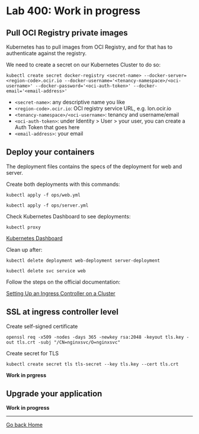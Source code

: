# Lab 400: Work in progress

## Pull OCI Registry private images

Kubernetes has to pull images from OCI Registry, and for that has to authenticate against the registry.

We need to create a secret on our Kubernetes Cluster to do so:

`kubectl create secret docker-registry <secret-name> --docker-server=<region-code>.ocir.io --docker-username='<tenancy-namespace>/<oci-username>' --docker-password='<oci-auth-token>' --docker-email='<email-address>'`

- `<secret-name>`: any descriptive name you like
- `<region-code>.ocir.io`: OCI registry service URL, e.g. lon.ocir.io
- `<tenancy-namespace>/<oci-username>`: tenancy and username/email
- `<oci-auth-token>`: under Identity > User > your user, you can create a Auth Token that goes here
- `<email-address>`: your email

## Deploy your containers

The deployment files contains the specs of the deployment for web and server.

Create both deployments with this commands:

`kubectl apply -f ops/web.yml`

`kubectl apply -f ops/server.yml`

Check Kubernetes Dashboard to see deployments:

`kubectl proxy`

[Kubernetes Dashboard](http://localhost:8001/api/v1/namespaces/kube-system/services/https:kubernetes-dashboard:/proxy/)

Clean up after:

`kubectl delete deployment web-deployment server-deployment`

`kubectl delete svc service web`

Follow the steps on the official documentation:

[Setting Up an Ingress Controller on a Cluster](https://docs.cloud.oracle.com/iaas/Content/ContEng/Tasks/contengsettingupingresscontroller.htm)

## SSL at ingress controller level

Create self-signed certificate

`openssl req -x509 -nodes -days 365 -newkey rsa:2048 -keyout tls.key -out tls.crt -subj "/CN=nginxsvc/O=nginxsvc"`

Create secret for TLS

`kubectl create secret tls tls-secret --key tls.key --cert tls.crt`

**Work in prgress**

## Upgrade your application

**Work in progress**

---

[Go back Home](../README.md)